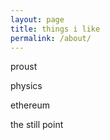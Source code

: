 ```yaml
---
layout: page
title: things i like
permalink: /about/
---
```


proust

physics

ethereum

the still point
